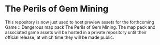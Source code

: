 # The Perils of Gem Mining

This repository is now just used to host preview assets for the forthcoming Game :: Dangerous map 
pack The Perils of Gem Mining.  The map pack and associated game assets will be hosted in a private 
repository until their official release, at which time they will be made public.
